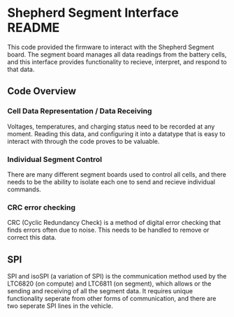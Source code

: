 # Shepherd Segment Interface README

This code provided the firmware to interact with the Shepherd Segment board. The segment board manages all data readings from 
the battery cells, and this interface provides functionality to recieve, interpret, and respond to that data.

##  Code Overview

### Cell Data Representation / Data Receiving

Voltages, temperatures, and charging status need to be recorded at any moment. Reading this data, 
and configuring it into a datatype that is easy to interact with through the code proves to be valuable. 

### Individual Segment Control

There are many different segment boards used to control all cells, and there needs to be the ability to isolate
each one to send and recieve individual commands.

### CRC error checking

CRC (Cyclic Redundancy Check) is a method of digital error checking that finds errors often due to noise. 
This needs to be handled to remove or correct this data.

## SPI 

SPI and isoSPI (a variation of SPI) is the communication method used by the LTC6820 (on compute) and LTC6811 (on segment), 
which allows or the sending and receiving of all the segment data. It requires unique functionality seperate from other 
forms of communication, and there are two seperate SPI lines in the vehicle.





